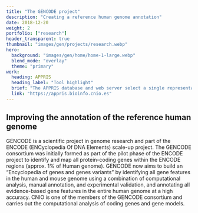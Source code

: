 ```yaml
---
title: "The GENCODE project"
description: "Creating a reference human genome annotation"
date: 2018-12-20
weight: 2
portfolio: ["research"]
header_transparent: true
thumbnail: "images/gen/projects/research.webp"
hero:
  background: "images/gen/home/home-1-large.webp"
  blend_mode: "overlay"
  theme: "primary"
work:
  heading: APPRIS
  heading_label: "Tool highlight"
  brief: "The APPRIS database and web server select a single representative protein isoform for each coding gene based on cross-species conservation and the preservation of protein structural and functional features."
  link: "https://appris.bioinfo.cnio.es"
---
```


## Improving the annotation of the reference human genome

GENCODE is a scientific project in genome research and part of the ENCODE (ENCyclopedia Of DNA Elements) scale-up project. The GENCODE consortium was initially formed as part of the pilot phase of the ENCODE project to identify and map all protein-coding genes within the ENCODE regions (approx. 1% of Human genome). GENCODE now aims to build an “Encyclopedia of genes and genes variants” by identifying all gene features in the human and mouse genome using a combination of computational analysis, manual annotation, and experimental validation, and annotating all evidence-based gene features in the entire human genome at a high accuracy. CNIO is one of the members of the GENCODE consortium and carries out the computational analysis of coding genes and gene models. 
